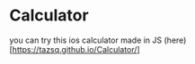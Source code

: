 # Calculator
you can try this ios calculator made in JS (here)[https://tazsq.github.io/Calculator/]
